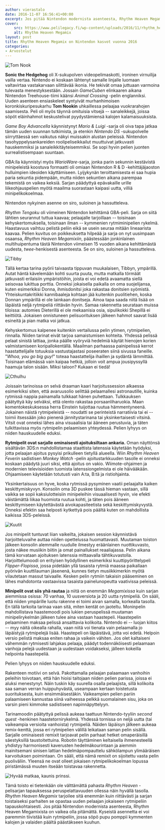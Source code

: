 ```yaml
---
author: vierastalo
date: 2016-11-07 16:56:41+00:00
excerpt: Jos pitää Nintendon modernista asenteesta, Rhythm Heaven Megamixista on vaikea olla pitämättä.
cover:
    src: https://www.pelilegacy.fi/wp-content/uploads/2016/11/rhythm_heaven_megamix.jpg
    alt: Rhythm Heaven Megamix
layout: post
title: Rhythm Heaven Megamix on Nintendon kasvot vuonna 2016
categories:
- Arvostelut
---
```


![Tom Nook](https://www.pelilegacy.fi/wp-content/uploads/2016/11/tom_nook.png)

**Sonic the Hedgehog** oli X-sukupolven videopelimaskotti, ironinen virnuilija vailla vertaa. Nintendo ei koskaan lähtenyt samalle linjalle luomaan valtavirtaa vastakarvaan silittävää ikonia. He tekivät omaa juttuaan varmoina tulevasta menestyksestään. Jossain _GameCuben_ elinkaaren aikana Nintendon Treehouse-tiimi käänsi _Animal Crossing_ -pelin englanniksi. Uuden asenteen ensiaskeleet syntyivät murhanhimoisen koronkiskuripesukarhu **Tom Nookin** uhkaillessa pelaajaa vuokrarahojen saamisesta. Peli oli myös täynnä omituisia vitsejä -- sanaleikkejä, joissa söpöt eläinhahmot keskustelivat pyydystämiensä kalojen kalamaisuuksista.

_Game Boy Advancella_ käynnistynyt _Mario & Luigi_ -sarja oli oiva tapa jatkaa tämän uuden suunnan tutkimista, ja etenkin _Nintendo DS_ -sukupolvelle siirryttäessä sen vaikutus näkyi muissakin alustan peleissä. Nintendon tasohyppelysankareiden roolipeliseikkailut muuttuivat jatkuvasti hauskemmiksi ja sanaleikkitäyteisemmiksi. Se sopi hyvin pelien juonten surrealistisempaan suuntaan.

GBA:lla käynnistyi myös _WarioWare_-sarja, jonka parin sekunnin kestävistä minipeleistä koostuva formaatti oli omiaan Nintendon R & D -kehittäjäjaoston hulluimpien ideoiden käyttämiseen. Lyijykynän teroittamisesta ei saa hupia paria sekuntia pidempään, mutta niiden sekuntien aikana parempaa tekemistä on vaikea keksiä. Sarjan päädyttyä epävakaille urille liikeohjauspelien myötä maailma suorastaan kaipasi uutta, villiä minipelikokoelmaa.

<div class="pullquote">Nintendon nykyinen asenne on siro, suloinen ja hassutteleva.</div>

_Rhythm Tengoku_ oli viimeinen Nintendon kehittämä GBA-peli. Sarja on siitä lähtien seurannut tuttua kaavaa; pelaajalle tarjoillaan -- toisinaan kehyskertomuksella, toisinaan ilman -- kymmenien rytmiminipelien rykelmä. Haastavuus vaihtuu pelistä peliin eikä se usein seuraa mitään lineaarista kaavaa. Pelien kuvitus on poikkeuksetta hilpeää ja sarja on nyt uusimpaan osaansa, _Rhythm Heaven Megamixiin_, päästessään jonkinlainen multihuipentuma tästä Nintendon viimeisen 15 vuoden aikana kehittämästä uudesta, _twee_-henkisestä asenteesta. Se on siro, suloinen ja hassutteleva.

![Tibby](https://www.pelilegacy.fi/wp-content/uploads/2016/11/tibby.png)

Tällä kertaa tarina pyörii taivaasta tippuvan muukalaisen, Tibbyn, ympärillä. Autat häntä kävelemään kohti suurta puuta, mutta matkalla törmäät jatkuvasti erilaisiin ympäristöihin, joista ei voi edetä avaamatta siellä seisovaa lukittua porttia. Onneksi jokaisella paikalla on oma suojelijansa, kuten esimerkiksi Donna, ihmisdonitsi joka rakastaa donitsien syömistä. Yhteiskuntakritiikki kannibaaleja kohtaan jää kuitenkin puolitiehen, koska Donnan ympärillä ei ole lainkaan donitseja. Ainoa tapa saada niitä lisää on läpäistä neljä rytmipeliä riittävän hyvin. Samaa rakennetta seurataan muissa tiloissa: automies Dieterillä ei ole mekaanisia osia, sipulikokki Shepillä ei keittiötä. Jokaisen onnistuneen pelisuorituksen jälkeen hahmot saavat lisää esineitä ja pian matka voi jatkua.

Kehyskertomus kalpenee kuitenkin vertailussa pelin ytimen, rytmipelien, rinnalla. Niiden tarinat eivät tarjoa samaistumisen kohteita. Yhdessä pelissä pelaat sinistä lattiaa, jonka päälle vyöryviä hedelmiä käytät hienojen korien valmistamiseen koripallokentällä. Maailman parhaassa painipelissä kerrot haastattelijalle totuuksia vastustajastasi poseeraten siinä sivussa faneille. "_Whoa, you go big guy!_" toteaa haastattelija ihaillen ja sydäntä lämmittää. Toisinaan elämässä vain kaipaa hetkiä, jolloin voit ampua jousipyssyllä haamuja talon sisään. Miksi taloon? Kukaan ei tiedä!

![Cthulhu](https://www.pelilegacy.fi/wp-content/uploads/2016/11/cthulhu.png)

Joissain tarinoissa on selvä draaman kaari harjoitussession alkaessa esimerkiksi siten, että avaruusolio selittää pelaamallesi astronautille, kuinka rytmissä nappia painamalla tulkkaat hänen puhettaan. Tulkkauksen päätyttyä käy selväksi, että olento rakastaa porsaanliharuokia. Maan komentokeskuksessa herra Einstein tuijottaa ruutua hämmentyneenä. Jokainen näistä rytmipeleistä -- noudatti se perinteistä narratiivia tai ei -- toimii itsessään joko pienenä jännitystarinana tai yksinkertaisesti vitsinä. Vitsit ovat onneksi lähes aina visuaalisia tai ääneen perustuvia, ja täten tulkittavissa myös rytmipelin pelaamisen yhteydessä. Pelien lyhyys on niiden hauskuudelle eduksi.

**Rytmipelit ovat sarjalle ominaisesti ajoituksiltaan ankaria.** Oman näyttönsä sisältävän 3DS:n mahdollistamaa staattista latenssia käytetään hyödyksi, jotta pelaajan ajoitus pysyisi prikulleen tietyllä alueella. Wiin _Rhythm Heaven Feverin_ sadistisen _Monkey Watch_ -pelin ajoitustarkkuuden tasolle ei onneksi koskaan päädytä juuri siksi, että ajoitus on vakio. Wiimote-ohjaimen ja modernien televisioiden tuomista latenssiongelmista ei ole häivääkään. Ohjaamiseen käytetään totutusti vain A:ta, B:tä ja ristiohjainta.

Yksinkertaisuus on hyve, koska rytmissä pysyminen vaatii pelaajalta kaiken keskittymiskyvyn. Konsolin oma 3D puskee tässä hieman vastaan, sillä vaikka se sopii kaksiulotteisiin minipeleihin visuaalisesti hyvin, vie efekti väistämättä liikaa huomiota ruutua kohti, ja täten pois ääneen keskittymiseen käytettävästä aivokapasiteetista sekä keskittymiskyvystä. Onneksi efektin saa helposti kytkettyä pois päältä kuten on mahdollista kaikissa 3DS-peleissä.

![Kuutit](https://www.pelilegacy.fi/wp-content/uploads/2016/11/kuutit.png)

Jos minipelit tuntuvat liian vaikeilta, jokaisen session käynnistävä harjoitteluvaihe auttaa niiden opettelussa huomattavasti. Muutaman toiston jälkeen konsolin alemmalle ruudulle ilmestyy eräänlainen nuottikuvasto, josta näkee musiikin biitin ja omat painallukset reaaliajassa. Pelin aikana tämä korvataan ajoituksen latenssia mittaavalla tähtikuvastolla. Harjoittelumoodi on erityisen hyödyllinen esimerkiksi kuuttipyörittelypeli _Flipper-Flopissa_, jossa pidetään yllä tasaista rytmiä maassa paikallaan pyörivän kuuttilauman jäsenenä, kunnes tietyn musiikkimerkin myötä vilautetaan massut taivaalle. Kesken pelin rytmiin takaisin pääseminen on lähes mahdotonta vastaavissa tasaista painelunopeutta vaativissa peleissä.

**Minipelit ovat siis yhä rautaa** ja niitä on enemmän _Megamixissa_ kuin sarjan aiemmissa osissa: 70 vanhaa, 10 uusversiota ja 20 uutta rytmipeliä. On sääli, että niiden ympärille luotu rakenne ei toimi aivan samalla, korkealla tasolla. En tällä tarkoita tarinaa vaan sitä, miten kentät on jaoteltu. Moninpelin mahdollistava haastemoodi pois lukien peruspelissä muutaman minipelirykelmän jälkeen tulee aina vastaan haastepeli. Haastepelin pelaaminen maksaa pelissä ansaittavia kolikoita. Nintendo ei -- luojan kiitos -- myy näitä oikealla rahalla, vaan niitä voi tienata vain pelaamalla jo läpäistyjä rytmipelejä lisää. Haastepeli on läpäistävä, jotta voi edetä. Helpoin versio pelistä maksaa eniten rahaa ja vaikein vähiten. Jos olet kaltaiseni vähemmän rytmisesti lahjakas pelaaja, päädyt todennäköisesti pelaamaan vanhoja pelejä uudestaan ja uudestaan voidakseksi, jälleen kokeilla helpointa haastepeliä.

<div class="pullquote">Pelien lyhyys on niiden hauskuudelle eduksi.</div>

Rakenteen motiivi on selvä. Pakottamalla pelaajan palaamaan vanhoihin peleihin toivotaan, että hän hioisi taitojaan niiden pelien parissa, joissa ei aluksi menestynyt. Näin tuskin käy suurella osalla pelaajista, sillä kolikoita saa saman verran huippuhyvästä, useampaan kertaan toistetusta suorituksesta, kuin ensimmäisestäkin. Vaikeampien pelien pariin palaamiseen kannustaa siinä vaiheessa pelkkä suomalainen sisu, joka on varsin pieni kimmoke sadistiseen napinnäpyttelyyn.

Tarinamoodin päätyttyä pelissä aukeaa taattuun Nintendo-tyyliin _second quest_ -henkinen haastetornirykelmä. Yhdessä tornissa on neljä uutta (tai vaikeampia versioita vanhoista) rytmipeliä. Näiden läpäisyn jälkeen aukeaa remix-kenttä, jossa eri rytmipelien välillä leikataan saman pelin sisällä. Sarjalle ominaisesti remixit tarjoavat pelin parhaat hetket omaperäisillä säestyksillä taustoitettuina. Robotin täyttäminen keltaisella ihmenesteellä yhdistyy harmonisesti kaverusten hedelmäkourintaan ja aiemmin mainitsemani sinisen lattian hedelmäpompauttelu sähkölampun ylimääräisen karvoituksen poimintaan. On sääli, että nämä remixit on sijoitettu vasta pelin puoliväliin. Yleensä ne ovat olleet jokaisen rytmipelikokoelman lopussa piristämässä muuten itseään toistavaa rakennetta.

![Hyvää matkaa, kaunis prinssi.](https://www.pelilegacy.fi/wp-content/uploads/2016/11/good_night.png)

Tämä toisto ei tietenkään ole välttämättä pahasta _Rhythm Heaven_ -pelisarjan tapauksessa peruspelattavuuden ollessa näin hyvällä tasolla. _Rhythm Heaven Megamix_ tarjoilee sitä enemmän kuin riittävästi ja sarjan toistaiseksi parhaiten se opastaa uuden pelaajan jokaiseen rytmipeliin tapauskohtaisesti. Jos pitää Nintendon modernista asenteesta, Rhythm Heaven Megamixista on vaikea olla pitämättä. Kyseistä asennetta ei voi paremmin tiivistää kuin rytmipeliin, jossa söpö pupu pomppii kymmenten kalojen ja valaiden päältä päästäkseen kuuhun.
